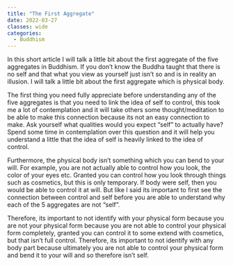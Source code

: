 ```yaml
---
title: "The First Aggregate"
date: 2022-03-27
classes: wide
categories:
  - Buddhism
---
```


In this short article I will talk a little bit about the first aggregate of the five aggregates in Buddhism. If you don’t know the Buddha taught that there is no self and that what you view as yourself just isn’t so and is in reality an illusion. I will talk a little bit about the first aggregate which is physical body. 

The first thing you need fully appreciate before understanding any of the five aggregates is that you need to link the idea of self to control, this took me a lot of contemplation and it will take others some thought/meditation to be able to make this connection because its not an easy connection to make. Ask yourself what qualities would you expect “self” to actually have? Spend some time in contemplation over this question and it will help you understand a little that the idea of self is heavily linked to the idea of control.

Furthermore, the physical body isn’t something which you can bend to your will. For example, you are not actually able to control how you look, the color of your eyes etc. Granted you can control how you look through things such as cosmetics, but this is only temporary. If body were self, then you would be able to control it at will. But like I said its important to first see the connection between control and self before you are able to understand why each of the 5 aggregates are not “self”.  

Therefore, its important to not identify with your physical form because you are not your physical form because you are not able to control your physical form completely, granted you can control it to some extend with cosmetics, but that isn’t full control. Therefore, its important to not identify with any body part because ultimately you are not able to control your physical form and bend it to your will and so therefore isn’t self.

